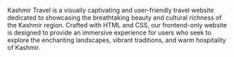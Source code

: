 Kashmir Travel is a visually captivating and user-friendly travel website dedicated to showcasing the breathtaking beauty and cultural richness of the Kashmir region. Crafted with HTML and CSS, our frontend-only website is designed to provide an immersive experience for users who seek to explore the enchanting landscapes, vibrant traditions, and warm hospitality of Kashmir.

